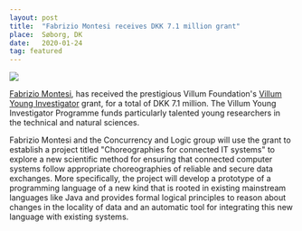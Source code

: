 ```yaml
---
layout: post
title:  "Fabrizio Montesi receives DKK 7.1 million grant"
place:  Søborg, DK
date:   2020-01-24
tag: featured
---
```

<img class="img-fluid mx-auto d-block" src="/images/posts/fm-villum.jpg">

[Fabrizio Montesi](/people.html#fm), has received the prestigious Villum Foundation's [Villum Young Investigator](https://veluxfoundations.dk/en/teknisk-og-naturvidenskabelig-forskning/arslegat) grant, for a total of DKK 7.1 million. 
The Villum Young Investigator Programme funds particularly talented young researchers in the technical and natural sciences.

<!--more-->

Fabrizio Montesi and the Concurrency and Logic group will use the grant to establish a project titled "Choreographies for connected IT systems" to explore a new scientific method for ensuring that connected computer systems follow appropriate choreographies of reliable and secure data exchanges. More specifically, the project will develop a prototype of a programming language of a new kind that is rooted in existing mainstream languages like Java and provides formal logical principles to reason about changes in the locality of data and an automatic tool for integrating this new language with existing systems.